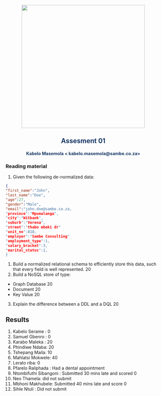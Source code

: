 <p align="center" style="background-color:"><img src="https://www.theworkspace.co.za/wp-content/uploads/2020/10/Sambe-Consulting-logo-800x600.png"  width="400"></p>

<p align="center"><h2 style="color: #193967; text-align: center">
    Assesment 01
</h2></p>
<p align="center"><h4 style="color: #193967; text-align: center">
    Kabelo Masemola < kabelo.masemola@sambe.co.za>
</h4></p>

### Reading material

1. Given the following de-normalized data: 

```json 
{
"first_name":"John",
"last_name":"Doe",
"age":27,
"gender":"Male",
"email":"john.doe@sambe.co.za,
"province":"Mpumalanga",
"city":"Witbank",
"suburb":"Verena",
"street":"thabo mbeki dr"
"unit_no":818,
"employer":"Sambe Consulting"
"employment_type":1,
"salary_bracket":3,
"marital_status":1,
}

```

1. Build a normalized relational schema to efficiently store this data, 
   such that every field is well represented. 20 
2. Build a NoSQL store of type:
- Graph Database 20 
- Document 20 
- Key Value 20 
3. Explain the difference between a DDL and a DQL 20

## Results 
1. Kabelo Serame : 0 
2. Samuel Gbenro : 0 
3. Karabo Maleka : 20 
4. Phindiwe Ndaba: 20 
5. Tshepang Maila: 10 
6. Mahlatsi Mokwele: 40 
7. Lerato riba: 0 
8. Pfarelo Raliphada : Had a dental appointment
9. Ntombifuthi Sibangoni : Submitted 30 mins late and scored 0
10. Neo Thamela: did not submit 
11. Mbhoni Makhubele: Submitted 40 mins late and score 0 
12. Sihle Ntuli : Did not submit 




